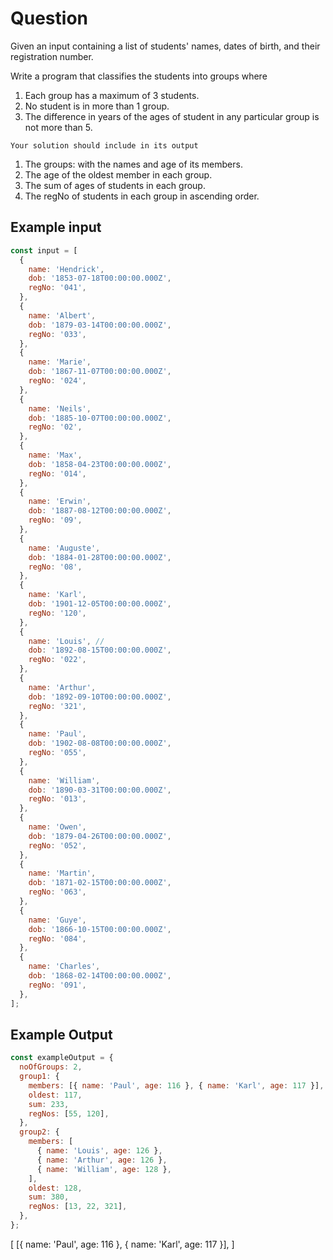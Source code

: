 # Question

Given an input containing a list of students' names, dates of birth, and their registration number.

Write a program that classifies the students into groups where

1. Each group has a maximum of 3 students.
2. No student is in more than 1 group.
3. The difference in years of the ages of student in any particular group is not more than 5.

`Your solution should include in its output`

1. The groups: with the names and age of its members.
2. The age of the oldest member in each group.
3. The sum of ages of students in each group.
4. The regNo of students in each group in ascending order.

## Example input

```js
const input = [
  {
    name: 'Hendrick',
    dob: '1853-07-18T00:00:00.000Z',
    regNo: '041',
  },
  {
    name: 'Albert',
    dob: '1879-03-14T00:00:00.000Z',
    regNo: '033',
  },
  {
    name: 'Marie',
    dob: '1867-11-07T00:00:00.000Z',
    regNo: '024',
  },
  {
    name: 'Neils',
    dob: '1885-10-07T00:00:00.000Z',
    regNo: '02',
  },
  {
    name: 'Max',
    dob: '1858-04-23T00:00:00.000Z',
    regNo: '014',
  },
  {
    name: 'Erwin',
    dob: '1887-08-12T00:00:00.000Z',
    regNo: '09',
  },
  {
    name: 'Auguste',
    dob: '1884-01-28T00:00:00.000Z',
    regNo: '08',
  },
  {
    name: 'Karl',
    dob: '1901-12-05T00:00:00.000Z',
    regNo: '120',
  },
  {
    name: 'Louis', //
    dob: '1892-08-15T00:00:00.000Z',
    regNo: '022',
  },
  {
    name: 'Arthur',
    dob: '1892-09-10T00:00:00.000Z',
    regNo: '321',
  },
  {
    name: 'Paul',
    dob: '1902-08-08T00:00:00.000Z',
    regNo: '055',
  },
  {
    name: 'William',
    dob: '1890-03-31T00:00:00.000Z',
    regNo: '013',
  },
  {
    name: 'Owen',
    dob: '1879-04-26T00:00:00.000Z',
    regNo: '052',
  },
  {
    name: 'Martin',
    dob: '1871-02-15T00:00:00.000Z',
    regNo: '063',
  },
  {
    name: 'Guye',
    dob: '1866-10-15T00:00:00.000Z',
    regNo: '084',
  },
  {
    name: 'Charles',
    dob: '1868-02-14T00:00:00.000Z',
    regNo: '091',
  },
];
```

## Example Output

```js
const exampleOutput = {
  noOfGroups: 2,
  group1: {
    members: [{ name: 'Paul', age: 116 }, { name: 'Karl', age: 117 }],
    oldest: 117,
    sum: 233,
    regNos: [55, 120],
  },
  group2: {
    members: [
      { name: 'Louis', age: 126 },
      { name: 'Arthur', age: 126 },
      { name: 'William', age: 128 },
    ],
    oldest: 128,
    sum: 380,
    regNos: [13, 22, 321],
  },
};
```

[
  [{ name: 'Paul', age: 116 }, { name: 'Karl', age: 117 }],
]
